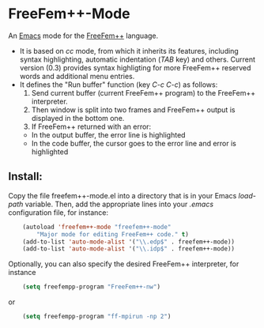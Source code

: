 # FreeFem++-Mode

An [Emacs](http://www.gnu.org/software/emacs) mode for the
[FreeFem++](http://www.freefem.org/ff++/) language.

- It is based on *cc* mode, from which it inherits its features,
  including syntax highlighting, automatic indentation (*TAB* key) and
  others. Current version (0.3) provides syntax highligting for more
  FreeFem++ reserved words and additional menu entries.
- It defines the "Run buffer" function (key *C-c C-c*) as follows:
  1. Send current buffer (current FreeFem++ program) to the FreeFem++ interpreter.
  2. Then window is split into two frames and FreeFem++ output is displayed in the bottom one.
  3. If FreeFem++ returned with an error:
    - In the output buffer, the error line is highlighted
    - In the code buffer, the cursor goes to the error line and error
       is highlighted

Install:
--------

Copy the file freefem++-mode.el into a directory that is in your Emacs
*load-path* variable. Then, add the appropriate lines into your *.emacs*
configuration file, for instance:

```lisp
	(autoload 'freefem++-mode "freefem++-mode"
		"Major mode for editing FreeFem++ code." t)
	(add-to-list 'auto-mode-alist '("\\.edp$" . freefem++-mode))
	(add-to-list 'auto-mode-alist '("\\.idp$" . freefem++-mode))
```

Optionally, you can also specify the desired FreeFem++ interpreter,
for instance

```lisp
	(setq freefempp-program "FreeFem++-nw")
```
or
```lisp
	(setq freefempp-program "ff-mpirun -np 2")
```

<!--
Local Variables: 
mode: Markdown
ispell-local-dictionary: "english"
End:
-->
